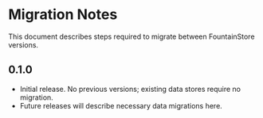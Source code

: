 # Migration Notes

This document describes steps required to migrate between FountainStore versions.

## 0.1.0
- Initial release. No previous versions; existing data stores require no migration.
- Future releases will describe necessary data migrations here.
